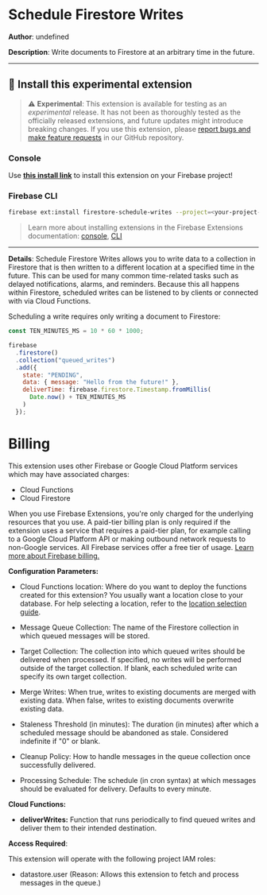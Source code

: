 # Schedule Firestore Writes

**Author**: undefined

**Description**: Write documents to Firestore at an arbitrary time in the future.

---

## 🧩 Install this experimental extension

> ⚠️ **Experimental**: This extension is available for testing as an _experimental_ release. It has not been as thoroughly tested as the officially released extensions, and future updates might introduce breaking changes. If you use this extension, please [report bugs and make feature requests](https://github.com/firebase/experimental-extensions/issues/new/choose) in our GitHub repository.

### Console

Use **[this install link](https://console.firebase.google.com/project/_/extensions/install?sourceName=projects/firebasemods/sources/262e0781-f7b7-4367-bf73-e3a70a666bf7)** to install this extension on your Firebase project!

### Firebase CLI

```bash
firebase ext:install firestore-schedule-writes --project=<your-project-id>
```

> Learn more about installing extensions in the Firebase Extensions documentation: [console](https://firebase.google.com/docs/extensions/install-extensions?platform=console), [CLI](https://firebase.google.com/docs/extensions/install-extensions?platform=cli)

---

**Details**: Schedule Firestore Writes allows you to write data to a collection in Firestore that is then written to a different location at a specified time in the future. This can be used for many common time-related tasks such as delayed notifications, alarms, and reminders. Because this all happens within Firestore, scheduled writes can be listened to by clients or connected with via Cloud Functions.

Scheduling a write requires only writing a document to Firestore:

```js
const TEN_MINUTES_MS = 10 * 60 * 1000;

firebase
  .firestore()
  .collection("queued_writes")
  .add({
    state: "PENDING",
    data: { message: "Hello from the future!" },
    deliverTime: firebase.firestore.Timestamp.fromMillis(
      Date.now() + TEN_MINUTES_MS
    )
  });
```

# Billing

This extension uses other Firebase or Google Cloud Platform services which may have associated charges:

<!-- List all products the extension interacts with -->

- Cloud Functions
- Cloud Firestore

When you use Firebase Extensions, you're only charged for the underlying resources that you use. A paid-tier billing plan is only required if the extension uses a service that requires a paid-tier plan, for example calling to a Google Cloud Platform API or making outbound network requests to non-Google services. All Firebase services offer a free tier of usage. [Learn more about Firebase billing.](https://firebase.google.com/pricing)

**Configuration Parameters:**

- Cloud Functions location: Where do you want to deploy the functions created for this extension? You usually want a location close to your database. For help selecting a location, refer to the [location selection guide](https://firebase.google.com/docs/functions/locations).

- Message Queue Collection: The name of the Firestore collection in which queued messages will be stored.

- Target Collection: The collection into which queued writes should be delivered when processed. If specified, no writes will be performed outside of the target collection. If blank, each scheduled write can specify its own target collection.

- Merge Writes: When true, writes to existing documents are merged with existing data. When false, writes to existing documents overwrite existing data.

- Staleness Threshold (in minutes): The duration (in minutes) after which a scheduled message should be abandoned as stale. Considered indefinite if "0" or blank.

- Cleanup Policy: How to handle messages in the queue collection once successfully delivered.

- Processing Schedule: The schedule (in cron syntax) at which messages should be evaluated for delivery. Defaults to every minute.

**Cloud Functions:**

- **deliverWrites:** Function that runs periodically to find queued writes and deliver them to their intended destination.

**Access Required**:

This extension will operate with the following project IAM roles:

- datastore.user (Reason: Allows this extension to fetch and process messages in the queue.)

